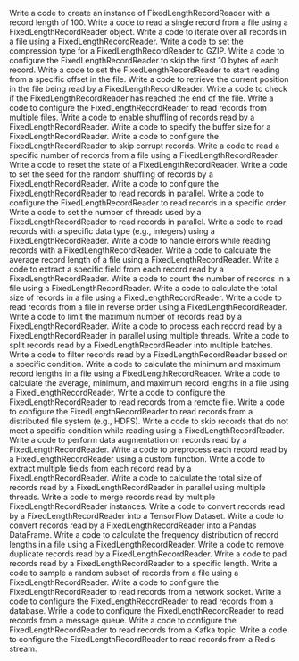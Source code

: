 Write a code to create an instance of FixedLengthRecordReader with a record length of 100.
Write a code to read a single record from a file using a FixedLengthRecordReader object.
Write a code to iterate over all records in a file using a FixedLengthRecordReader.
Write a code to set the compression type for a FixedLengthRecordReader to GZIP.
Write a code to configure the FixedLengthRecordReader to skip the first 10 bytes of each record.
Write a code to set the FixedLengthRecordReader to start reading from a specific offset in the file.
Write a code to retrieve the current position in the file being read by a FixedLengthRecordReader.
Write a code to check if the FixedLengthRecordReader has reached the end of the file.
Write a code to configure the FixedLengthRecordReader to read records from multiple files.
Write a code to enable shuffling of records read by a FixedLengthRecordReader.
Write a code to specify the buffer size for a FixedLengthRecordReader.
Write a code to configure the FixedLengthRecordReader to skip corrupt records.
Write a code to read a specific number of records from a file using a FixedLengthRecordReader.
Write a code to reset the state of a FixedLengthRecordReader.
Write a code to set the seed for the random shuffling of records by a FixedLengthRecordReader.
Write a code to configure the FixedLengthRecordReader to read records in parallel.
Write a code to configure the FixedLengthRecordReader to read records in a specific order.
Write a code to set the number of threads used by a FixedLengthRecordReader to read records in parallel.
Write a code to read records with a specific data type (e.g., integers) using a FixedLengthRecordReader.
Write a code to handle errors while reading records with a FixedLengthRecordReader.
Write a code to calculate the average record length of a file using a FixedLengthRecordReader.
Write a code to extract a specific field from each record read by a FixedLengthRecordReader.
Write a code to count the number of records in a file using a FixedLengthRecordReader.
Write a code to calculate the total size of records in a file using a FixedLengthRecordReader.
Write a code to read records from a file in reverse order using a FixedLengthRecordReader.
Write a code to limit the maximum number of records read by a FixedLengthRecordReader.
Write a code to process each record read by a FixedLengthRecordReader in parallel using multiple threads.
Write a code to split records read by a FixedLengthRecordReader into multiple batches.
Write a code to filter records read by a FixedLengthRecordReader based on a specific condition.
Write a code to calculate the minimum and maximum record lengths in a file using a FixedLengthRecordReader.
Write a code to calculate the average, minimum, and maximum record lengths in a file using a FixedLengthRecordReader.
Write a code to configure the FixedLengthRecordReader to read records from a remote file.
Write a code to configure the FixedLengthRecordReader to read records from a distributed file system (e.g., HDFS).
Write a code to skip records that do not meet a specific condition while reading using a FixedLengthRecordReader.
Write a code to perform data augmentation on records read by a FixedLengthRecordReader.
Write a code to preprocess each record read by a FixedLengthRecordReader using a custom function.
Write a code to extract multiple fields from each record read by a FixedLengthRecordReader.
Write a code to calculate the total size of records read by a FixedLengthRecordReader in parallel using multiple threads.
Write a code to merge records read by multiple FixedLengthRecordReader instances.
Write a code to convert records read by a FixedLengthRecordReader into a TensorFlow Dataset.
Write a code to convert records read by a FixedLengthRecordReader into a Pandas DataFrame.
Write a code to calculate the frequency distribution of record lengths in a file using a FixedLengthRecordReader.
Write a code to remove duplicate records read by a FixedLengthRecordReader.
Write a code to pad records read by a FixedLengthRecordReader to a specific length.
Write a code to sample a random subset of records from a file using a FixedLengthRecordReader.
Write a code to configure the FixedLengthRecordReader to read records from a network socket.
Write a code to configure the FixedLengthRecordReader to read records from a database.
Write a code to configure the FixedLengthRecordReader to read records from a message queue.
Write a code to configure the FixedLengthRecordReader to read records from a Kafka topic.
Write a code to configure the FixedLengthRecordReader to read records from a Redis stream.